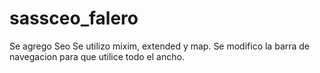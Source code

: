 # sassceo_falero
Se agrego Seo
Se utilizo mixim, extended y map.
Se modifico la barra de navegacion para que utilice todo el ancho.
